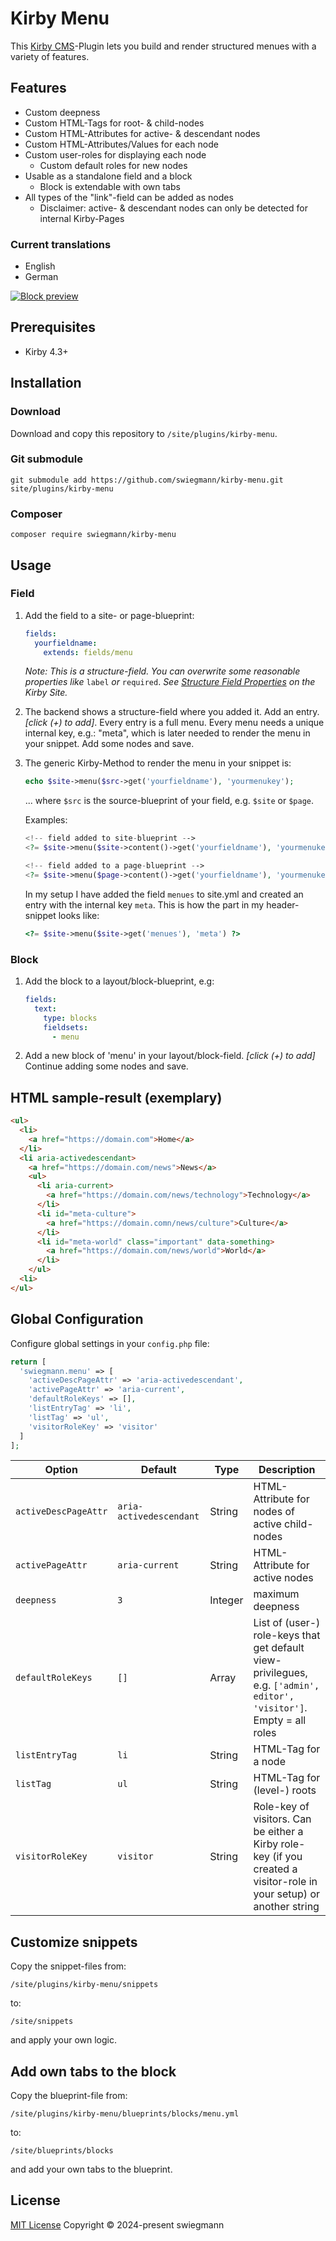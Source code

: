 # Kirby Menu

This [Kirby CMS](https://www.getkirby.com)-Plugin lets you build and render structured menues with a variety of features.

## Features

* Custom deepness
* Custom HTML-Tags for root- & child-nodes
* Custom HTML-Attributes for active- & descendant nodes
* Custom HTML-Attributes/Values for each node
* Custom user-roles for displaying each node
  * Custom default roles for new nodes
* Usable as a standalone field and a block
  - Block is extendable with own tabs
* All types of the "link"-field can be added as nodes
  - Disclaimer: active- & descendant nodes can only be detected for internal Kirby-Pages 

### Current translations

* English
* German

<a href="kirby-menu.png">
    <img src="kirby-menu.png" align="center" alt="Block preview">
</a>

## Prerequisites

* Kirby 4.3+

## Installation

### Download

Download and copy this repository to `/site/plugins/kirby-menu`.

### Git submodule

```
git submodule add https://github.com/swiegmann/kirby-menu.git site/plugins/kirby-menu
```

### Composer

```
composer require swiegmann/kirby-menu
```

## Usage

### Field

1. Add the field to a site- or page-blueprint:
   
   ```yaml
   fields:
     yourfieldname:
       extends: fields/menu
   ```
   
   *Note: This is a structure-field. You can overwrite some reasonable properties like* `label` *or* `required`. *See [Structure Field Properties](https://getkirby.com/docs/reference/panel/fields/structure#field-properties) on the Kirby Site.*

2. The backend shows a structure-field where you added it.
   Add an entry. *[click (+) to add]*.
   Every entry is a full menu.
   Every menu needs a unique internal key, e.g.: "meta", which is later needed to render the menu in your snippet.
   Add some nodes and save.

3. The generic Kirby-Method to render the menu in your snippet is:
   
   ```php
   echo $site->menu($src->get('yourfieldname'), 'yourmenukey');
   ```
   
   ... where `$src` is the source-blueprint of your field, e.g. `$site` or `$page`.
   
   Examples:
   
   ```php
   <!-- field added to site-blueprint -->
   <?= $site->menu($site->content()->get('yourfieldname'), 'yourmenukey') ?>
   
   <!-- field added to a page-blueprint -->
   <?= $site->menu($page->content()->get('yourfieldname'), 'yourmenukey') ?>
   ```
   
   In my setup I have added the field `menues` to site.yml and created an entry with the internal key `meta`. This is how the part in my header-snippet looks like:
   
   ```php
   <?= $site->menu($site->get('menues'), 'meta') ?>
   ```

### Block

1. Add the block to a layout/block-blueprint, e.g:
   
   ```yaml
   fields:
     text:
       type: blocks
       fieldsets:
         - menu
   ```

2. Add a new block of 'menu' in your layout/block-field. *[click (+) to add]*
   Continue adding some nodes and save.

## HTML sample-result (exemplary)

```html
<ul>
  <li>
    <a href="https://domain.com">Home</a>
  </li>
  <li aria-activedescendant>
    <a href="https://domain.com/news">News</a>
    <ul>
      <li aria-current>
        <a href="https://domain.com/news/technology">Technology</a>
      </li>
      <li id="meta-culture">
        <a href="https://domain.comn/news/culture">Culture</a>
      </li>
      <li id="meta-world" class="important" data-something>
        <a href="https://domain.com/news/world">World</a>
      </li>
    </ul>
  <li>
</ul>
```

## Global Configuration

Configure global settings in your `config.php` file:

```php
return [
  'swiegmann.menu' => [
    'activeDescPageAttr' => 'aria-activedescendant',
    'activePageAttr' => 'aria-current',
    'defaultRoleKeys' => [],
    'listEntryTag' => 'li',
    'listTag' => 'ul',
    'visitorRoleKey' => 'visitor'
  ]
];
```

| Option               | Default                 | Type    | Description                                                                                                          |
| -------------------- | ----------------------- | ------- | -------------------------------------------------------------------------------------------------------------------- |
| `activeDescPageAttr` | `aria-activedescendant` | String  | HTML-Attribute for nodes of active child-nodes                                                                       |
| `activePageAttr`     | `aria-current`          | String  | HTML-Attribute for active nodes                                                                                      |
| `deepness`           | `3`                     | Integer | maximum deepness                                                                                                     |
| `defaultRoleKeys`    | `[]`                    | Array   | List of (user-) role-keys that get default view-privilegues, e.g. `['admin', editor', 'visitor']`. Empty = all roles |
| `listEntryTag`       | `li`                    | String  | HTML-Tag for a node                                                                                                  |
| `listTag`            | `ul`                    | String  | HTML-Tag for (level-) roots                                                                                          |
| `visitorRoleKey`     | `visitor`               | String  | Role-key of visitors. Can be either a Kirby role-key (if you created a visitor-role in your setup) or another string |

## Customize snippets

Copy the snippet-files from:

```
/site/plugins/kirby-menu/snippets
```

to:

```
/site/snippets
```

and apply your own logic.

## Add own tabs to the block

Copy the blueprint-file from:

```
/site/plugins/kirby-menu/blueprints/blocks/menu.yml
```

to:

```
/site/blueprints/blocks
```

and add your own tabs to the blueprint.

## License

[MIT License](https://github.com/swiegmann/kirby-menu/blob/main/LICENSE) Copyright © 2024-present swiegmann